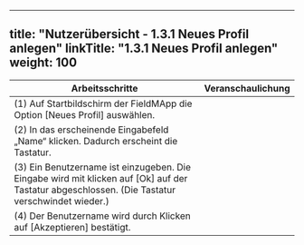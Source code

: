 
---
title: "Nutzerübersicht - 1.3.1 Neues Profil anlegen"
linkTitle: "1.3.1 Neues Profil anlegen"
weight: 100
---

| Arbeitsschritte | Veranschaulichung |
| ------ | :-----: |
| (1) Auf Startbildschirm der FieldMApp die Option [Neues Profil] auswählen. |  |
| (2) In das erscheinende Eingabefeld „Name“ klicken. Dadurch erscheint die Tastatur. |  |
| (3) Ein Benutzername ist einzugeben. Die Eingabe wird mit klicken auf [Ok] auf der Tastatur abgeschlossen. (Die Tastatur verschwindet wieder.) |  |
| (4) Der Benutzername wird durch Klicken auf [Akzeptieren] bestätigt. |  |